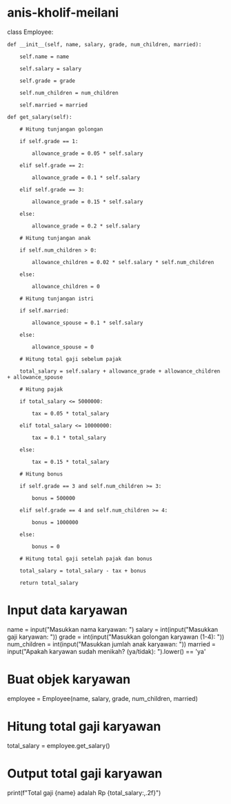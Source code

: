 # anis-kholif-meilani
class Employee:

    def __init__(self, name, salary, grade, num_children, married):

        self.name = name

        self.salary = salary

        self.grade = grade

        self.num_children = num_children

        self.married = married

    def get_salary(self):

        # Hitung tunjangan golongan

        if self.grade == 1:

            allowance_grade = 0.05 * self.salary

        elif self.grade == 2:

            allowance_grade = 0.1 * self.salary

        elif self.grade == 3:

            allowance_grade = 0.15 * self.salary

        else:

            allowance_grade = 0.2 * self.salary

        # Hitung tunjangan anak

        if self.num_children > 0:

            allowance_children = 0.02 * self.salary * self.num_children

        else:

            allowance_children = 0    

        # Hitung tunjangan istri

        if self.married:

            allowance_spouse = 0.1 * self.salary

        else:

            allowance_spouse = 0       

        # Hitung total gaji sebelum pajak

        total_salary = self.salary + allowance_grade + allowance_children + allowance_spouse  

        # Hitung pajak

        if total_salary <= 5000000:

            tax = 0.05 * total_salary

        elif total_salary <= 10000000:

            tax = 0.1 * total_salary

        else:

            tax = 0.15 * total_salary    

        # Hitung bonus

        if self.grade == 3 and self.num_children >= 3:

            bonus = 500000

        elif self.grade == 4 and self.num_children >= 4:

            bonus = 1000000

        else:

            bonus = 0

        # Hitung total gaji setelah pajak dan bonus

        total_salary = total_salary - tax + bonus

        return total_salary

# Input data karyawan

name = input("Masukkan nama karyawan: ")
salary = int(input("Masukkan gaji karyawan: "))
grade = int(input("Masukkan golongan karyawan (1-4): "))
num_children = int(input("Masukkan jumlah anak karyawan: "))
married = input("Apakah karyawan sudah menikah? (ya/tidak): ").lower() == 'ya'

# Buat objek karyawan

employee = Employee(name, salary, grade, num_children, married)

# Hitung total gaji karyawan

total_salary = employee.get_salary()

# Output total gaji karyawan

print(f"Total gaji {name} adalah Rp {total_salary:,.2f}")
